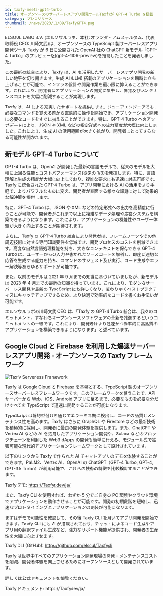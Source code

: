 ```yaml
---
id: taxfy-meets-gpt4-turbo
title: オープンソースのサーバーレスアプリ開発ツールTaxfyが GPT-4 Turbo を搭載
category: プレスリリース
thumbnail: /news/2023/11/09/TaxfyGPT4.png
---
```


ELSOUL LABO B.V. (エルソウルラボ、本社: オランダ・アムステルダム、代表取締役 CEO: 川崎文武)は、オープンソースの TypeScript 製サーバーレスアプリ開発ツール Taxfy が 6 日に公開された OpenAI 社の ChatGPT 新モデル「GPT-4 Turbo」のプレビュー版(gpt-4-1106-preview)を搭載したことを発表しました。

この最新の統合により、Taxfy は、AI を活用したサーバーレスアプリ開発の新しい地平を切り開きます。生成 AI (LLM) 搭載のアプリケーションを瞬時に立ち上げることが可能で、インフラの設計や開発作業を最小限に抑えることができます。これにより、開発者はアプリケーションの開発に集中し、開発及びメンテナンスコストを大幅に削減することが実現します。

Taxfy は、AI による充実したサポートを提供します。ジュニアエンジニアでも、必要なコマンドを覚える前から直感的に操作を開始でき、アプリケーション開発に必要なコードをすぐに揃えることができます。特に、GPT-4 Turbo へのアップデートにより、JSON や XML などの指定形式への出力精度が大幅に向上しました。これにより、生成 AI の活用範囲が大きく拡がり、開発者にとってさらなる可能性が開かれます。

## 新モデル GPT-4 Turbo について

GPT-4 Turbo は、OpenAI が開発した最新の言語モデルで、従来のモデルを大幅に上回る性能とコストパフォーマンス(従来の 1/3)を発揮します。特に、言語理解と生成の精度が大幅に向上しており、複雑な要求にも迅速に対応可能です。Taxfy に統合された GPT-4 Turbo は、アプリ開発における AI の活用をより手軽で、よりパワフルなものに変え、開発者が直面する様々な課題に対して効果的な解決策を提供します。

特に、GPT-4 Turbo は、JSON や XML などの特定形式への出力を高精度に行うことが可能で、開発者がこれまで以上に複雑なデータ処理や応答システムを構築できるようになります。これにより、アプリケーションの機能性やユーザー体験が大きく向上することが期待されます。

さらに、Taxfy の GPT-4 Turbo 統合により開発者は、フレームワークやその他周辺技術に対する専門知識要件を低減でき、開発プロセスのコストを削減できます。高度な自然言語処理機能を持ち、大きなコンテキストを保存できる GPT-4 Turbo は、ユーザーからの入力や書かれたソースコードを解析し、即座に適切な応答を生成する能力を持ち、コマンドのサジェスト及び実行、コード生成やエラー解決等あらゆるサポートが可能です。

また、以前のモデルは 2021 年 9 月までの知識に基づいていましたが、新モデルは 2023 年 4 月までの最新の知識を持っています。これにより、モダンなサーバーレス開発や最新の TypeScript にも詳しくなり、変わりゆくベストプラクティスにキャッチアップできるため、より快適で効率的なコードを書くお手伝いが可能です。

エルソウルラボの川崎文武 CEO は、「Taxfy の GPT-4 Turbo 統合は、我々のコミットメント、すなわちオープンソースソフトウェアの革新を推進するというコミットメントの一環です。これにより、開発者はより迅速かつ効率的に高品質のアプリケーションを構築できるようになります」と述べています。

## Google Cloud と Firebase を利用した爆速サーバーレスアプリ開発 - オープンソースの Taxfy フレームワーク

![Taxfy Serverless Framework](/news/2023/11/09/TaxfyJA.png)

Taxfy は Google Cloud と Firebase を基盤とする、TypeScript 製のオープンソースサーバーレスフレームワークです。このフレームワークを使うことで、API サーバーから Web、iOS、Android アプリに至るまで、必要なものを必要な分だけすべてを TypeScript で迅速に開発することが可能になります。

TypeScript は静的型付けを通じてエラーを早期に検出し、コードの品質とメンテナンス性を高めます。Taxfy はさらに GraphQL や Firestore などの最新技術を積極的に採用し、開発者に最良の開発体験を提供します。また、ChatGPT や Vertex AI などの AI を活用したアプリケーション開発や、Solana などのブロックチェーンを利用した Web3 dApps の開発も簡単に行える、モジュール式で拡張可能な現代的アプリケーションフレームワークとして設計されています。

以下のリンクから Taxfy で作られた AI チャットアプリのデモを体験することができます。PaLM2、Vertex AI、OpenAI の ChatGPT（GPT-4 Turbo, GPT-4, GPT-3.5 Turbo）が利用可能で、これらの技術の特徴を比較検討することができます。

Taxfy デモ: https://Taxfyr.dev/ja/

また、Taxfy CLI を使用すれば、わずか 5 分でご自身の PC 環境やクラウド環境でアプリケーションを動作させることが可能です。開発の初期段階を短縮し、迅速なプロトタイピングとアプリケーションの実装が可能になります。

まずはデモで可能性を確認して、その後 Taxfy CLI を用いてアプリ開発を開始できます。Taxfy CLI にも AI が搭載されており、チャットによるコード生成やアプリ用の翻訳ファイル生成など、強力なサポート機能が提供され、開発者の生産性を大幅に向上させます。

Taxfy CLI (GitHub): https://github.com/elsoul/Taxfycli

Taxfy は世界中すべてのアプリケーション開発現場の開発・メンテナンスコストを削減、開発者体験を向上させるためにオープンソースとして開発されています。

詳しくは公式ドキュメントを御覧ください。

Taxfy ドキュメント: https://Taxfydev/ja/
